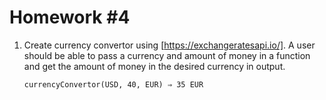 # Homework #4

1. Create currency convertor using [https://exchangeratesapi.io/]. A user should be able to pass a currency and amount of money in a function and get the amount of money in the desired currency in output.

   `currencyConvertor(USD, 40, EUR) ⇒ 35 EUR`
   